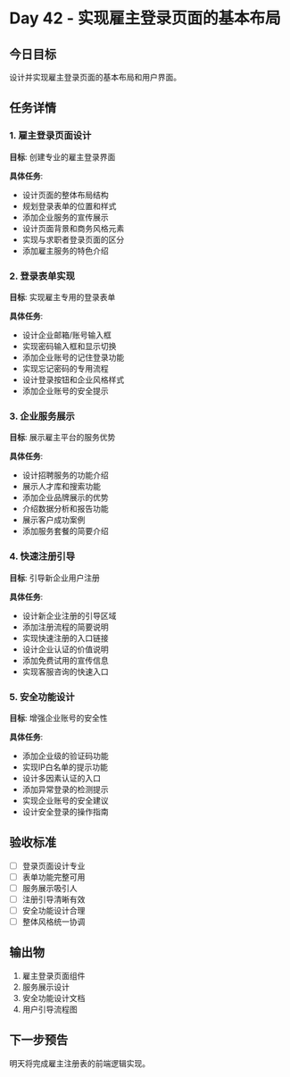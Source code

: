 # Day 42 - 实现雇主登录页面的基本布局

## 今日目标
设计并实现雇主登录页面的基本布局和用户界面。

## 任务详情

### 1. 雇主登录页面设计
**目标**: 创建专业的雇主登录界面

**具体任务**:
- 设计页面的整体布局结构
- 规划登录表单的位置和样式
- 添加企业服务的宣传展示
- 设计页面背景和商务风格元素
- 实现与求职者登录页面的区分
- 添加雇主服务的特色介绍

### 2. 登录表单实现
**目标**: 实现雇主专用的登录表单

**具体任务**:
- 设计企业邮箱/账号输入框
- 实现密码输入框和显示切换
- 添加企业账号的记住登录功能
- 实现忘记密码的专用流程
- 设计登录按钮和企业风格样式
- 添加企业账号的安全提示

### 3. 企业服务展示
**目标**: 展示雇主平台的服务优势

**具体任务**:
- 设计招聘服务的功能介绍
- 展示人才库和搜索功能
- 添加企业品牌展示的优势
- 介绍数据分析和报告功能
- 展示客户成功案例
- 添加服务套餐的简要介绍

### 4. 快速注册引导
**目标**: 引导新企业用户注册

**具体任务**:
- 设计新企业注册的引导区域
- 添加注册流程的简要说明
- 实现快速注册的入口链接
- 设计企业认证的价值说明
- 添加免费试用的宣传信息
- 实现客服咨询的快速入口

### 5. 安全功能设计
**目标**: 增强企业账号的安全性

**具体任务**:
- 添加企业级的验证码功能
- 实现IP白名单的提示功能
- 设计多因素认证的入口
- 添加异常登录的检测提示
- 实现企业账号的安全建议
- 设计安全登录的操作指南

## 验收标准
- [ ] 登录页面设计专业
- [ ] 表单功能完整可用
- [ ] 服务展示吸引人
- [ ] 注册引导清晰有效
- [ ] 安全功能设计合理
- [ ] 整体风格统一协调

## 输出物
1. 雇主登录页面组件
2. 服务展示设计
3. 安全功能设计文档
4. 用户引导流程图

## 下一步预告
明天将完成雇主注册表的前端逻辑实现。
